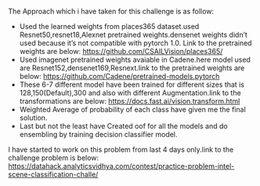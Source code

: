 The Approach which i have taken for this challenge is as follow:

- Used the learned weights from places365 dataset.used Resnet50,resnet18,Alexnet pretrained weights.densenet weights didn’t used because it’s not compatible with pytorch 1.0. Link to the pretrained weights are below:
https://github.com/CSAILVision/places365/
- Used imagenet pretrained weights avaiable in Cadene.here model used are Resnet152,densenet169,Resnext.link to the pretrained weights are below:
https://github.com/Cadene/pretrained-models.pytorch
- These 6-7 different model have been trained for different sizes that is 128,150(Default),300 and also with different Augmentation.link to the transformations are below:
https://docs.fast.ai/vision.transform.html
- Weighted Average of probability of each class have given me the final solution.
- Last but not the least have Created oof for all the models and do ensembling by training decision classifier model.

I have started to work on this problem from last 4 days only.link to the challenge problem is below:
https://datahack.analyticsvidhya.com/contest/practice-problem-intel-scene-classification-challe/

